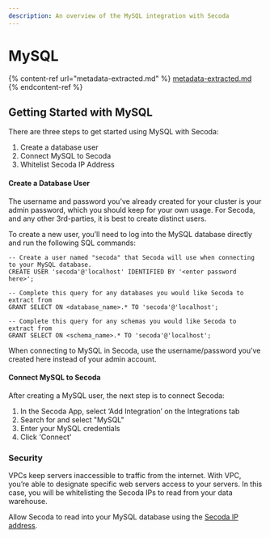 ```yaml
---
description: An overview of the MySQL integration with Secoda
---
```


# MySQL

{% content-ref url="metadata-extracted.md" %}
[metadata-extracted.md](metadata-extracted.md)
{% endcontent-ref %}

## **Getting Started with MySQL** <a href="#h_3a4bfd6458" id="h_3a4bfd6458"></a>

There are three steps to get started using MySQL with Secoda:

1. Create a database user
2. Connect MySQL to Secoda
3. Whitelist Secoda IP Address

#### **Create a Database User** <a href="#h_b3f5c96bd0" id="h_b3f5c96bd0"></a>

The username and password you’ve already created for your cluster is your admin password, which you should keep for your own usage. For Secoda, and any other 3rd-parties, it is best to create distinct users.

To create a new user, you’ll need to log into the MySQL database directly and run the following SQL commands:

```
-- Create a user named "secoda" that Secoda will use when connecting to your MySQL database. 
CREATE USER 'secoda'@'localhost' IDENTIFIED BY '<enter password here>'; 

-- Complete this query for any databases you would like Secoda to extract from
GRANT SELECT ON <database_name>.* TO 'secoda'@'localhost';

-- Complete this query for any schemas you would like Secoda to extract from
GRANT SELECT ON <schema_name>.* TO 'secoda'@'localhost';
```

When connecting to MySQL in Secoda, use the username/password you’ve created here instead of your admin account.

#### **Connect MySQL to Secoda** <a href="#h_bd556b4862" id="h_bd556b4862"></a>

After creating a MySQL user, the next step is to connect Secoda:

1. In the Secoda App, select ‘Add Integration’ on the Integrations tab
2. Search for and select "MySQL"
3. Enter your MySQL credentials
4. Click 'Connect'

### **Security** <a href="#h_fb194eceed" id="h_fb194eceed"></a>

VPCs keep servers inaccessible to traffic from the internet. With VPC, you’re able to designate specific web servers access to your servers. In this case, you will be whitelisting the Secoda IPs to read from your data warehouse.

Allow Secoda to read into your MySQL database using the [Secoda IP address](../../../faq.md#what-are-the-ip-addresses-for-secoda).
